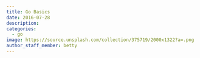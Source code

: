 ```yaml
---
title: Go Basics
date: 2016-07-28
description: 
categories:
  - go
image: https://source.unsplash.com/collection/375719/2000x1322?a=.png
author_staff_member: betty
---
```


